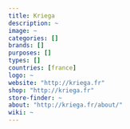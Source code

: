 ```yaml
---
title: Kriega
description: ~
image: ~
categories: []
brands: []
purposes: []
types: []
countries: [france]
logo: ~
website: "http://kriega.fr"
shop: "http://kriega.fr"
store-finder: ~
about: "http://kriega.fr/about/"
wiki: ~
---
```

